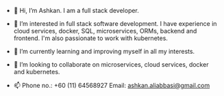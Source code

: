 - 👋 Hi, I’m Ashkan. I am a full stack developer.

- 👀 I’m interested in full stack software development.
     I have experience in cloud services, docker, SQL, microservices, ORMs, backend and frontend.
     I'm also passionate to work with kubernetes.
     
- 🌱 I’m currently learning and improving myself in all my interests.

- 💞️ I’m looking to collaborate on microservices, cloud services, docker and kubernetes.

- 📫 Phone no.: +60 (11) 64568927
     Email: ashkan.aliabbasi@gmail.com
